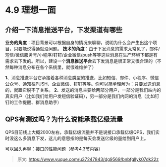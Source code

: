 # 4.9 理想一面


## 介绍一下消息推送平台，下发渠道有哪些
**业务的角度**：项目背景可以根据自身的情况来聊聊，说明为什么会产生出这个项目，只要能说得通就没问题。
**技术的角度**：由于下发消息的需求太常见了，邮件/短信/微信服务号/小程序/钉钉/企业微信/push等等这些消息在生产环境下都是有需求去下发的。所以，建设一个**消息推送平台**去下发消息是很正常又很合理的（不然每种消息分布在各个系统里，就很难维护了）

**1**、消息推送平台它承接着各种消息类型的推送，比如短信、邮件、小程序、微信公众号、通知栏PUSH、企业微信、钉钉等等。你可以简单理解为：只要发送消息的，就跟它脱不了关系。
**2**、发送的消息主要给两部分用户，一部分是我们站内的真实用户（比如我们给用户发短信验证码），另一部分是我们内网的消息（比如钉钉的工作提醒、群消息助手）

## QPS有测过吗？为什么说能承载亿级流量
QPS目前线上大概2000左右，承载亿级流量并不是说接口承载亿级QPS，我们实时没这么多消息下发，这儿的意思指的是每天会发送亿级的量给到用户上。

可以回头再聊：接口的性能问题（参考4.3节内容）


> 原文: <https://www.yuque.com/u37247843/dg9569/bnbfgllyk07dk22z>